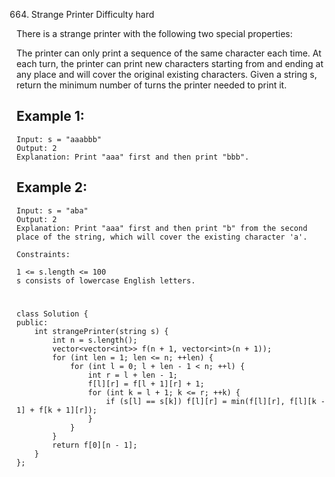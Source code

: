 664. Strange Printer
Difficulty hard

There is a strange printer with the following two special properties:

The printer can only print a sequence of the same character each time.
At each turn, the printer can print new characters starting from and ending at any place and will cover the original existing characters.
Given a string s, return the minimum number of turns the printer needed to print it.


## Example 1:
```
Input: s = "aaabbb"
Output: 2
Explanation: Print "aaa" first and then print "bbb".
```


## Example 2:
```
Input: s = "aba"
Output: 2
Explanation: Print "aaa" first and then print "b" from the second place of the string, which will cover the existing character 'a'.
```


```
Constraints:

1 <= s.length <= 100
s consists of lowercase English letters.
```


#
```
class Solution {
public:
    int strangePrinter(string s) {
        int n = s.length();
        vector<vector<int>> f(n + 1, vector<int>(n + 1));
        for (int len = 1; len <= n; ++len) {
            for (int l = 0; l + len - 1 < n; ++l) {
                int r = l + len - 1;
                f[l][r] = f[l + 1][r] + 1;
                for (int k = l + 1; k <= r; ++k) {
                    if (s[l] == s[k]) f[l][r] = min(f[l][r], f[l][k - 1] + f[k + 1][r]);
                }
            }
        }
        return f[0][n - 1];
    }
};
```